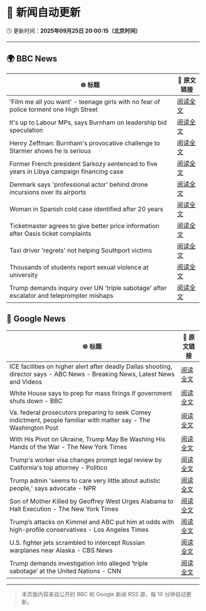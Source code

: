 # 🧠 新闻自动更新

🕒 更新时间：**2025年09月25日 20:00:15（北京时间）**

---

## 🌍 BBC News

| 🌐 标题 | 🔗 原文链接 |
|--------|-------------|
| 'Film me all you want' - teenage girls with no fear of police torment one High Street | [阅读全文](https://www.bbc.com/news/articles/c0q751vlxw1o?at_medium=RSS&at_campaign=rss) |
| It's up to Labour MPs, says Burnham on leadership bid speculation | [阅读全文](https://www.bbc.com/news/articles/c7v1m873mjyo?at_medium=RSS&at_campaign=rss) |
| Henry Zeffman: Burnham's provocative challenge to Starmer shows he is serious | [阅读全文](https://www.bbc.com/news/articles/cx275r1l3xpo?at_medium=RSS&at_campaign=rss) |
| Former French president Sarkozy sentenced to five years in Libya campaign financing case | [阅读全文](https://www.bbc.com/news/articles/cp98kepmj9lo?at_medium=RSS&at_campaign=rss) |
| Denmark says 'professional actor' behind drone incursions over its airports | [阅读全文](https://www.bbc.com/news/articles/c7401vk4lgzo?at_medium=RSS&at_campaign=rss) |
| Woman in Spanish cold case identified after 20 years | [阅读全文](https://www.bbc.com/news/articles/cj4yqwnl1q7o?at_medium=RSS&at_campaign=rss) |
| Ticketmaster agrees to give better price information after Oasis ticket complaints | [阅读全文](https://www.bbc.com/news/articles/cqxzqvw4lv8o?at_medium=RSS&at_campaign=rss) |
| Taxi driver 'regrets' not helping Southport victims | [阅读全文](https://www.bbc.com/news/articles/cpd96g46vzwo?at_medium=RSS&at_campaign=rss) |
| Thousands of students report sexual violence at university | [阅读全文](https://www.bbc.com/news/articles/cq65z20pde2o?at_medium=RSS&at_campaign=rss) |
| Trump demands inquiry over UN 'triple sabotage' after escalator and teleprompter mishaps | [阅读全文](https://www.bbc.com/news/articles/c3dr0zrr1kpo?at_medium=RSS&at_campaign=rss) |

## 📰 Google News

| 🌐 标题 | 🔗 原文链接 |
|--------|-------------|
| ICE facilities on higher alert after deadly Dallas shooting, director says - ABC News - Breaking News, Latest News and Videos | [阅读全文](https://news.google.com/rss/articles/CBMiowFBVV95cUxNS1Ewcnl0cHhVd2xydjM5QkZ6MGxNLXltUXYzWDR1MnZrRWQyT2Z0TDJiWGFJQW43ckdxV0lKcXhZaE9ZWjVWbk43ZzdlRm9YR0k2bERhOE1kLTc4S2x1MjBEb2NTd0xXeURwMl9WbU9KM25RaC1URjcxcHZ4RzVzSkU0WWtLMGFmVDg0NW1hYTMzNnlaUWVkWWd2dlJ0QnpOMkZz0gGoAUFVX3lxTE96SjVNbnYwdGEwN0tXSGlYaWxuLWtLbUhoczBwSmhubElUbGVPNkpNOElzejFlZF9ldFd5SXBwUU9YdUZDMnV3YXhoc1BfNW43R09jMl9PLXlwdzlSSzNUNzJkTWkyamx5X3BzcC1XelBlWnBiOW9Nakl3dVhDaWxNMjRtWjd4NkpqcWVkQnRvWUM5Z2Fna0FzQnFBQ0NlYnBuNU9KdmM5dA?oc=5) |
| White House says to prep for mass firings if government shuts down - BBC | [阅读全文](https://news.google.com/rss/articles/CBMiWkFVX3lxTE53STZqLVNkcEhGTTc2V01Fd2FNdjhiVUZnRGZwLVVtZ3FuaU5RanNqM3JSb1F2aUVlT2ZnYVItWmVqZ3c4dWdlMDJMLW5WR0FsX1NDdnFCcmw5d9IBX0FVX3lxTE9JV1ZoQ2w2b3VHcXpHSlJhTXNLdTJIazUza2xocFUxanhWUUJBb3FTcHgtRjl4cFRnZnkyYnJuT3Q2RnR0WXd0ejlRUFJaV3JXdEVrbmRNNW1abUJhS3hz?oc=5) |
| Va. federal prosecutors preparing to seek Comey indictment, people familiar with matter say - The Washington Post | [阅读全文](https://news.google.com/rss/articles/CBMiowFBVV95cUxOZ2NHbmVmQ2w1TlJ3Z2F6ZTlkRURjajVxUUNObWlsbVdKVGRNLXpnOXVfbE9RRzZHR3drUFdpc3ctVDkzQ0s4SUZXMFFBbDJfS3hMTWxtNEM1b3VjWURBdUlhNjFnZWRIU2dFMUQ3SmVfZVVKMy16dmprN3J0OTFBUTlGSFFyZW9lMUUyOVg0dks3RTV2TERMYkpNa3NwWk9rSFZB?oc=5) |
| With His Pivot on Ukraine, Trump May Be Washing His Hands of the War - The New York Times | [阅读全文](https://news.google.com/rss/articles/CBMic0FVX3lxTE1vTGdWOGFuMjh1THZxemZnbkpFbXc5OThySGhTV0x2QTZpQndfYThTQ29jXzl6ekdaR2RuT1k5OURuZ3RtaURnNnlMZl91T2p0TWQ4clJWZWRaZWg2Qk5FSXgyNXFXa19LRWxPZk5CTXZrQU0?oc=5) |
| Trump's worker visa changes prompt legal review by California's top attorney - Politico | [阅读全文](https://news.google.com/rss/articles/CBMikgFBVV95cUxNd2I1WXNkY3hueHFBeUZ2blJmUDZKNU1hZTYtNTN6R01sRUl5MEhUNVBIYWNlNktxUF9RNDNBOG5hcmFFTU9MeUJ5SWJEb3VLUDl6dU1tZGxQTGNjdExLbFpnNHIxbGJhRmo3YlR0MnJVRHEwYjMyYXRNaklKMnpXekdUMDBfUDdqaFlleFRIVkFnUQ?oc=5) |
| Trump admin 'seems to care very little about autistic people,' says advocate - NPR | [阅读全文](https://news.google.com/rss/articles/CBMihgFBVV95cUxQZGdQcktVRjF1QVpORFhScG9XM05sXzNKNGJ5VWF5c29wR2pMVThyS0RlN0pWS3dCOGptalBzbHJ5WUtkNmZNdDJRaElsY0NIa2U1NXJIRlgzYjRjcDNrZTVtb1FndG81dE9kdHo4VWpCTDBEbjdoOTN3b2NVNXhKMXlPcFV0Zw?oc=5) |
| Son of Mother Killed by Geoffrey West Urges Alabama to Halt Execution - The New York Times | [阅读全文](https://news.google.com/rss/articles/CBMikgFBVV95cUxNb09yTXNnQ2g4ZHM4ZGVIczZIUmVCaVBDZTlFZHFsaFNnN1lHVnBySzNld0hDRVJ5TXROOUxwQlZZamFNUEw2RDBJT2Jrd3pmZmxHbV9BS2FGX1dkTlNBUm1odERWVVpPT3cxNFFrWjI4RjdNNDRnRXRKYmsyX1BYc2R5RkV1ZVBERFljX2V5WTFPZw?oc=5) |
| Trump’s attacks on Kimmel and ABC put him at odds with high-profile conservatives - Los Angeles Times | [阅读全文](https://news.google.com/rss/articles/CBMiowFBVV95cUxOcHEtTTNXazVqS3Nxa2pnSWdCWGJVOUtqRFR0QWJQTzZlbUhfNUNGY0VKaDlBRE1FZ3VGV0JKTFRseFRnV2dpZ0lHcXJYNFg0MVFVVkZJU2pkMHJqUEpydXByWTI5WUtkaGczYWxfbVQwMEQ5eW9xakEyQUpZWW03V0JlcUZHU29tWmE1RkxjSTVVUGk3OGlBYXVoMXlaZXpreTFJ?oc=5) |
| U.S. fighter jets scrambled to intercept Russian warplanes near Alaska - CBS News | [阅读全文](https://news.google.com/rss/articles/CBMiowFBVV95cUxQOTZMYWFOcFNFTkI0SkxXc2tuV0dod04wZ25hWE1PUFc1NUlPQTJIc2Y0MTV6c2lzNGNfZllPRkZVTGhrUWhqQkJkN1FHdEtRQXlsV3gyUHJTZkJtSk5aUDlaWmM4ekxmRS12X0pzTlc4OUU2Tl9qY0NYM1QwamR0OTFaV1RpS0VSVFhnLXE0eUlMcWVmZ3ZDYW45eTJIdXRMQ1dZ0gGoAUFVX3lxTE80SkJldVhqYldUZzVoZ2NhUmZlVktwSWJHLWFmRDdIT0dubHdVRE9qeXNUX1V1bDE3OHY4UDBxbVZRbTc1cmozLVp5N1BNelVvLW4waFpaeWh1NFVGQ2RubDV6a3R3VHN6N0FiUmJMSUZsV2hfOEtLV0dhVlFMZkh0RFBJR3YwQVFnTGVIakxxS2JkVF9CSXFERmlDMWJGSkhjaFVZc3BwRQ?oc=5) |
| Trump demands investigation into alleged ‘triple sabotage’ at the United Nations - CNN | [阅读全文](https://news.google.com/rss/articles/CBMipwFBVV95cUxPYlAtUjM3ckZsbEJiX19tSTh6Y2VLMjdUSDhNYWswWVdDSzJLRnFJTFBYQ09HRV9SMnlPS3dNakFmRWJhTjVHMUJFLWxKVlZ0M0hjaktSTGVzUTd6YnRHZDFILXliUk5KMmVQTnJrTlVRRE9RNjFUZlFwTTRVeG9GMjVsQTVmbFlXbWkzOHZpbFhyNDJOb00wMUxnbERXaEJJdVE4Q0RnTQ?oc=5) |

---
> 本页面内容来自公开的 BBC 和 Google 新闻 RSS 源，每 10 分钟自动更新。
